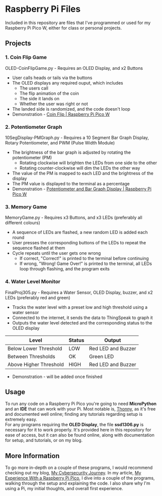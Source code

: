 # Raspberry Pi Files
Included in this repository are files that I've programmed or used for my Raspberry Pi Pico W, either for class or personal projects. <br>

## Projects
### 1. Coin Flip Game
OLED-CoinFlipGame.py - Requires an OLED Display, and x2 Buttons
- User calls heads or tails via the buttons
- The OLED displays any required ouput, which includes
  - The users call
  - The flip animation of the coin
  - The side it lands on
  - Whether the user was right or not
- The landed side is randomized, and the code doesn't loop
- Demonstration - <a href="https://youtu.be/iaiqS3QNyAw?si=wklGf-frqKPXHuVz">Coin Flip | Raspberry Pi Pico W</a>

### 2. Potentiometer Graph
10SegDisplay-PMGraph.py - Requires a 10 Segment Bar Graph Display, Rotary Potentiometer, and PWM (Pulse Width Module)
- The brightness of the bar graph is adjusted by rotating the potentiometer (PM)
  - Rotating clockwise will brighten the LEDs from one side to the other
  - Rotating counter-clockwise will dim the LEDs the other way
- The value of the PM is mapped to each LED and the brightness of the display
- The PM value is displayed to the terminal as a percentage
- Demonstration - <a href="https://youtu.be/pedJWBaIUEM?si=cL0R3xNyznI9KKEP">Potentiometer and Bar Graph Display | Raspberry Pi Pico W</a>

### 3. Memory Game
MemoryGame.py - Requires x3 Buttons, and x3 LEDs (preferably all different colours)
- A sequence of LEDs are flashed, a new random LED is added each round
- User presses the corresponding buttons of the LEDs to repeat the sequence flashed at them
- Cycle repeats until the user gets one wrong
  - If correct, "Correct!" is printed to the terminal before continuing
  - If wrong, "Wrong! Game Over!" is printed to the terminal, all LEDs loop through flashing, and the program exits

### 4. Water Level Monitor
FinalProj305.py - Requires a Water Sensor, OLED Display, buzzer, and x2 LEDs (preferably red and green)
- Tracks the water level with a preset low and high threshold using a water sensor
- Connected to the internet, it sends the data to ThingSpeak to graph it
- Outputs the water level detected and the corresponding status to the OLED display <br>

| Level                  |  Status  | Output             |
|------------------------|----------|--------------------|
| Below Lower Threshold  | LOW      | Red LED and Buzzer |
| Between Thresholds     | OK       | Green LED          |
| Above Higher Threshold | HIGH     | Red LED and Buzzer |

- Demonstration - will be added once finished

## Usage
To run any code on a Raspberry Pi Pico you're going to need **MicroPython** and an **IDE** that can work with your Pi. Most notable is, <a href="https://thonny.org/">Thonny</a>, as it's free and documented well online; finding any tutorials regarding setup is extremely easy. <br> 
For any programs requiring the **OLED Display**, the file **ssd1306.py** is necessary for it to work properly. It's provided here in this repository for ease of access, but it can also be found online, along with documentation for setup, and tutorials, or on my blog.

## More Information
To go more in-depth on a couple of these programs, I would recommend checking out my blog, <a href="https://my-cybersec-journey.hashnode.dev/">My Cybersecurity Journey</a>. In my article, <a href="https://my-cybersec-journey.hashnode.dev/raspberry-pi-pico">My Experience With a Raspberry Pi Pico</a>, I dive into a couple of the programs, walking through the setup and explaining the code. I also share why I'm using a Pi, my initial thoughts, and overall first experience. <br>
